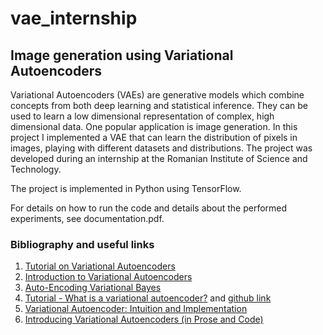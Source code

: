 # vae_internship
## Image generation using Variational Autoencoders

Variational Autoencoders (VAEs) are generative models which combine concepts from both deep learning and statistical inference. They can be used to learn a low dimensional representation of complex, high dimensional data. One popular application is image generation. In this project I implemented a VAE that can learn the distribution of pixels in images, playing with different datasets and distributions. The project was developed during an internship at the Romanian Institute of Science and Technology.

The project is implemented in Python using TensorFlow.

For details on how to run the code and details about the performed experiments, see documentation.pdf.

### Bibliography and useful links
1) [Tutorial on Variational Autoencoders](https://arxiv.org/pdf/1606.05908.pdf)
2) [Introduction to Variational Autoencoders](https://home.zhaw.ch/~dueo/bbs/files/vae.pdf)
3) [Auto-Encoding Variational Bayes](https://arxiv.org/abs/1312.6114)
4) [Tutorial - What is a variational autoencoder?](https://jaan.io/what-is-variational-autoencoder-vae-tutorial/) and [github link](https://github.com/altosaar/variational-autoencoder)
5) [Variational Autoencoder: Intuition and Implementation](https://wiseodd.github.io/techblog/2016/12/10/variational-autoencoder/)
6) [Introducing Variational Autoencoders (in Prose and Code)](http://blog.fastforwardlabs.com/2016/08/12/introducing-variational-autoencoders-in-prose-and.html)
